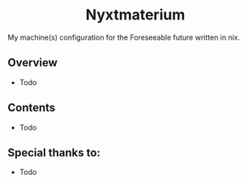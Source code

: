 <h1 id="header" align="center">
    Nyxtmaterium
</h1>

My machine(s) configuration for the Foreseeable future written in nix.

## Overview

- Todo

## Contents

- Todo

## Special thanks to:

- Todo
